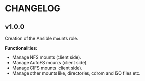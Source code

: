 # CHANGELOG

## v1.0.0

Creation of the Ansible mounts role.

**Functionalities:**

- Manage NFS mounts (client side).
- Manage AufoFS mounts (client side).
- Manage CIFS mounts (client side).
- Manage other mounts like, directories, cdrom and ISO files etc.
